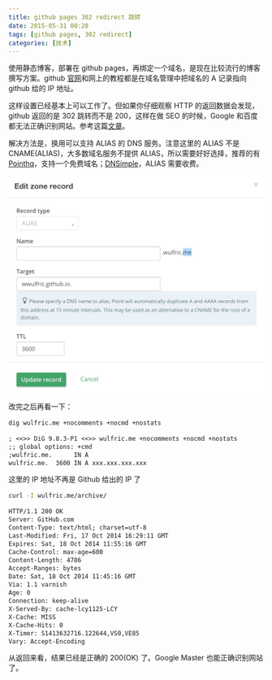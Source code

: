 ```yaml
---
title: github pages 302 redirect 跳转
date: 2015-05-31 00:28 
tags: [github pages, 302 redirect]
categories: [技术]
---
```


使用静态博客，部署在 github pages，再绑定一个域名，是现在比较流行的博客撰写方案。github [官网](https://help.github.com/articles/tips-for-configuring-an-a-record-with-your-dns-provider/)和网上的教程都是在域名管理中把域名的 A 记录指向 github 给的 IP 地址。

这样设置已经基本上可以工作了。但如果你仔细观察 HTTP 的返回数据会发现，github 返回的是 302 跳转而不是 200，这样在做 SEO 的时候，Google 和百度都无法正确识别网站。参考这篇[文章](http://subosito.com/github-hosted-redirect/)。

解决方法是，换用可以支持 ALIAS 的 DNS 服务。注意这里的 ALIAS 不是 CNAME(ALIAS)，大多数域名服务不提供 ALIAS，所以需要好好选择，推荐的有[Pointhq](https://pointhq.com/)，支持一个免费域名；[DNSimple](https://dnsimple.com/)，ALIAS 需要收费。

![ALIAS 配置](images/conf.png "ALIAS 配置")

改完之后再看一下：

~~~bash
dig wulfric.me +nocomments +nocmd +nostats
~~~

~~~
; <<>> DiG 9.8.3-P1 <<>> wulfric.me +nocomments +nocmd +nostats
;; global options: +cmd
;wulfric.me.      IN A
wulfric.me.  3600 IN A xxx.xxx.xxx.xxx
~~~

这里的 IP 地址不再是 Github 给出的 IP 了

~~~bash
curl -I wulfric.me/archive/
~~~

~~~
HTTP/1.1 200 OK
Server: GitHub.com
Content-Type: text/html; charset=utf-8
Last-Modified: Fri, 17 Oct 2014 16:29:11 GMT
Expires: Sat, 18 Oct 2014 11:55:16 GMT
Cache-Control: max-age=600
Content-Length: 4786
Accept-Ranges: bytes
Date: Sat, 18 Oct 2014 11:45:16 GMT
Via: 1.1 varnish
Age: 0
Connection: keep-alive
X-Served-By: cache-lcy1125-LCY
X-Cache: MISS
X-Cache-Hits: 0
X-Timer: S1413632716.122644,VS0,VE85
Vary: Accept-Encoding
~~~

从返回来看，结果已经是正确的 200(OK) 了。Google Master 也能正确识别网站了。
